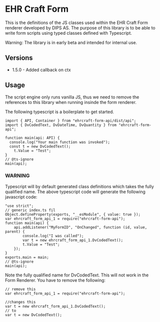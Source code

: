 # EHR Craft Form

This is the definitions of the JS classes used within the EHR Craft Form renderer developed by DIPS AS. The purpose of this library is to be able to write form scripts using typed classes defined with Typescript.

Warning: The library is in early beta and intended for internal use.

## Versions

- 1.5.0 - Added callback on ctx

## Usage

The script engine only runs vanilla JS, thus we need to remove the references to this library when running insinde the form renderer.

The following typescript is a boilerplate to get started.

```
import { API, Container } from "ehrcraft-form-api/dist/api";
import { DvCodedText, DvDateTime, DvQuantity } from "ehrcraft-form-api";

function main(api: API) {
  console.log("Your main function was invoked");
  const t = new DvCodedText();
    t.Value = "Test";
}
// @ts-ignore
main(api);

```

### WARNING

Typescript will by default generated class definitions which takes the fully qualified name. The above typescript code will generate the following javascript code:

```
"use strict";
// generic index.ts fil
Object.defineProperty(exports, "__esModule", { value: true });
var ehrcraft_form_api_1 = require("ehrcraft-form-api");
function main(api) {
    api.addListener("MyFormID", "OnChanged", function (id, value, parent) {
        console.log("I was called");
        var t = new ehrcraft_form_api_1.DvCodedText();
        t.Value = "Test";
    });
}
exports.main = main;
// @ts-ignore
main(api);

```

Note the fully qualified name for DvCodedText. This will not work in the Form Renderer. You have to remove the following:

```
// remove this
var ehrcraft_form_api_1 = require("ehrcraft-form-api");

//changes this
var t = new ehrcraft_form_api_1.DvCodedText();
// to
var t = new DvCodedText();
```
